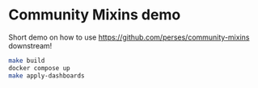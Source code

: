 # Community Mixins demo

Short demo on how to use https://github.com/perses/community-mixins downstream!

```bash
make build
docker compose up
make apply-dashboards
```